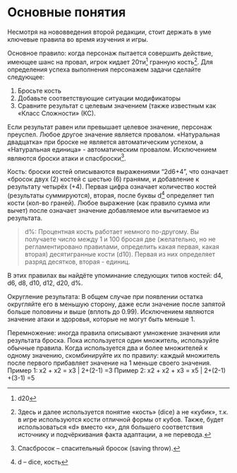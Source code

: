 # Основные понятия
Несмотря на нововведения второй редакции, стоит держать в уме ключевые правила во время изучения и игры.

Основное правило: когда персонаж пытается совершить действие, имеющее шанс на провал, игрок кидает 20ти[^d20] гранную  кость[^dice]. Для определения успеха выполнения персонажем задачи сделайте следующее:
1. Бросьте кость
2. Добавьте соответствующие ситуации модификаторы
3. Сравните результат с целевым значением (также известным как «Класс Сложности» (КС).

Если результат равен или превышает целевое значение, персонаж преуспел. Любое другое значение является провалом. «Натуральная двадцатка» при броске не является автоматическим успехом, а «Натуральная единица» - автоматическим провалом. Исключением являются броски атаки и спасброски[^save].

Кость: броски костей описываются выражениями “2d6+4”, что означает «бросок двух (2) костей с шестью (6) гранями, и добавление к результату четырёх (+4). Первая цифра означает количество костей (результаты суммируются), вторая, после буквы d[^d] определяет тип кости (кол-во граней). Любое выражение (как правило сумма или вычет) после означает значение добавляемое или вычитаемое из результата.
>d%: Процентная кость работает немного по-другому. Вы получаете число между 1 и 100 бросая две (желательно, но не регламентировано правилами, определить какая первая, какая вторая) десятигранные кости (d10). Первая из них определяет разряд десятков, вторая - единиц.

В этих правилах вы найдёте упоминание следующих типов костей: d4, d6, d8, d10, d12, d20, d%.

Округление результата: В общем случае при появлении остатка округляйте его в меньшую сторону, даже если значение после запятой больше половины и выше (вплоть до 0.99). Исключением являются значение атаки и здоровья, которые не могут быть меньше 1.

Перемножение: иногда правила описывают умножение значения или результата броска. Пока используется один множитель, используйте обычные правила. Когда используется два и более множителей к одному значению, скомбинируйте их по правилу: каждый множитель после первого прибавляет значение на 1 меньше своего значения.
Пример 1: x2 + x2 = x3 | 2+(2-1) =3
Пример 2: x2 + x2 + x3 = x5 | 2+(2-1) +(3-1) =5

[^d20]: d20
[^dice]: Здесь и далее используется понятие «кость» (dice) а не «кубик», т.к. в игре используются кости отличной формы от кубов. Также, будет использоваться «d» вместо «к», для большего соответствия источнику и подчёркивания факта адаптации, а не перевода.
[^save]: Спасбросок – спасительный бросок (saving throw).
[^d]: d – dice, кость
